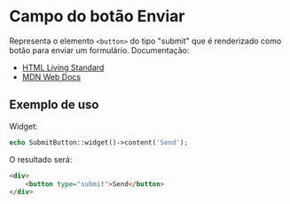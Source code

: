 # Campo do botão Enviar

Representa o elemento `<button>` do tipo "submit" que é renderizado como botão para enviar um formulário. Documentação:

- [HTML Living Standard](https://html.spec.whatwg.org/multipage/form-elements.html#attr-button-type-submit-state)
- [MDN Web Docs](https://developer.mozilla.org/docs/Web/HTML/Element/button)

## Exemplo de uso

Widget:

```php
echo SubmitButton::widget()->content('Send');
```

O resultado será:

```html
<div>
    <button type="submit">Send</button>
</div>
```
